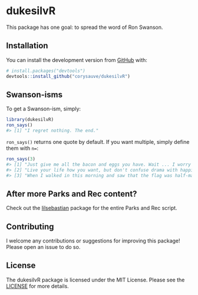
<!-- README.md is generated from README.Rmd. Please edit that file -->

# dukesilvR

<!-- badges: start -->

<!-- badges: end -->

This package has one goal: to spread the word of Ron Swanson.

## Installation

You can install the development version from
[GitHub](https://github.com/) with:

``` r
# install.packages("devtools")
devtools::install_github("corysauve/dukesilvR")
```

## Swanson-isms

To get a Swanson-ism, simply:

``` r
library(dukesilvR)
ron_says()
#> [1] "I regret nothing. The end."
```

`ron_says()` returns one quote by default. If you want multiple, simply
define them with `n=`:

``` r
ron_says(3)
#> [1] "Just give me all the bacon and eggs you have. Wait ... I worry what you heard was, 'Give me a lot of bacon and eggs.' What I said was give me all the bacon and eggs you have. Do you understand?"
#> [2] "Live your life how you want, but don't confuse drama with happiness."                                                                                                                             
#> [3] "When I walked in this morning and saw that the flag was half-mast, I thought 'All right, another bureacrat ate it!"
```

## After more Parks and Rec content?

Check out the [lilsebastian](https:/github.com/corysauve/lilsebastian)
package for the entire Parks and Rec script.

## Contributing

I welcome any contributions or suggestions for improving this package\!
Please open an issue to do so.

## License

The dukesilvR package is licensed under the MIT License. Please see the
[LICENSE](LICENSE.md) for more details.
